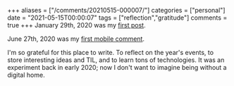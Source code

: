 +++
aliases = ["/comments/20210515-000007/"]
categories = ["personal"]
date = "2021-05-15T00:00:07"
tags = ["reflection","gratitude"]
comments = true
+++
January 29th, 2020 was my [first post](https://alexbilson.dev/posts/purpose/).

June 27th, 2020 was my [first mobile comment](https://alexbilson.dev/comments/first-comment/).

I'm so grateful for this place to write. To reflect on the year's events, to store interesting ideas and TIL, and to learn tons of technologies. It was an experiment back in early 2020; now I don't want to imagine being without a digital home.

